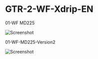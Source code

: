 # GTR-2-WF-Xdrip-EN


01-WF MD225

![Screenshot](https://raw.githubusercontent.com/twinko/GTR-2-WF-Xdrip-EN/main/01-WF%20MD225/Preview.gif)




01-WF-MD225-Version2

![Screenshot](https://raw.githubusercontent.com/twinko/GTR-2-WF-Xdrip-EN/main/01-WF-MD225-Version2/Preview3.gif)
